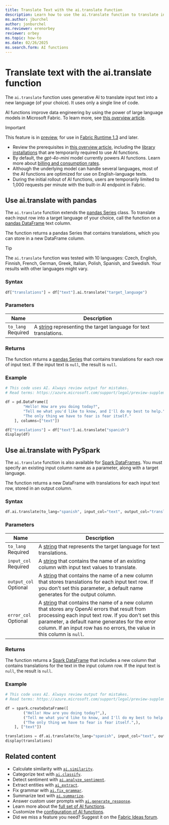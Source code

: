 ```yaml
---
title: Translate Text with the ai.translate Function
description: Learn how to use the ai.translate function to translate input text into a new language of your choice.
ms.author: jburchel
author: jonburchel
ms.reviewer: erenorbey
reviewer: orbey
ms.topic: how-to
ms.date: 02/26/2025
ms.search.form: AI functions
---
```


# Translate text with the ai.translate function

The `ai.translate` function uses generative AI to translate input text into a new language (of your choice). It uses only a single line of code.

AI functions improve data engineering by using the power of large language models in Microsoft Fabric. To learn more, see [this overview article](./overview.md).

> [!IMPORTANT]
> This feature is in [preview](../../get-started/preview.md), for use in [Fabric Runtime 1.3](../../data-engineering/runtime-1-3.md) and later.
>
> - Review the prerequisites in [this overview article](./overview.md), including the [library installations](./overview.md#getting-started-with-ai-functions) that are temporarily required to use AI functions.
> - By default, the *gpt-4o-mini* model currently powers AI functions. Learn more about [billing and consumption rates](../ai-services/ai-services-overview.md).
> - Although the underlying model can handle several languages, most of the AI functions are optimized for use on English-language texts.
> - During the initial rollout of AI functions, users are temporarily limited to 1,000 requests per minute with the built-in AI endpoint in Fabric.

## Use ai.translate with pandas

The `ai.translate` function extends the [pandas Series](https://pandas.pydata.org/docs/reference/api/pandas.Series.html) class. To translate each input row into a target language of your choice, call the function on a [pandas DataFrame](https://pandas.pydata.org/docs/reference/api/pandas.DataFrame.html) text column.

The function returns a pandas Series that contains translations, which you can store in a new DataFrame column.

> [!TIP]
> The `ai.translate` function was tested with 10 languages: Czech, English, Finnish, French, German, Greek, Italian, Polish, Spanish, and Swedish. Your results with other languages might vary.

### Syntax

```python
df["translations"] = df["text"].ai.translate("target_language")
```

### Parameters

| Name | Description |
|---|---|
| `to_lang` <br> Required | A [string](https://docs.python.org/3/library/stdtypes.html#str) representing the target language for text translations. |

### Returns

The function returns a [pandas Series](https://pandas.pydata.org/docs/reference/api/pandas.Series.html) that contains translations for each row of input text. If the input text is `null`, the result is `null`.

### Example

```python
# This code uses AI. Always review output for mistakes. 
# Read terms: https://azure.microsoft.com/support/legal/preview-supplemental-terms/.

df = pd.DataFrame([
        "Hello! How are you doing today?", 
        "Tell me what you'd like to know, and I'll do my best to help.", 
        "The only thing we have to fear is fear itself."
    ], columns=["text"])

df["translations"] = df["text"].ai.translate("spanish")
display(df)
```

## Use ai.translate with PySpark

The `ai.translate` function is also available for [Spark DataFrames](https://spark.apache.org/docs/latest/api/python/reference/pyspark.sql/dataframe.html). You must specify an existing input column name as a parameter, along with a target language.

The function returns a new DataFrame with translations for each input text row, stored in an output column.

### Syntax

```python
df.ai.translate(to_lang="spanish", input_col="text", output_col="translations")
```

### Parameters

| Name | Description |
|---|---|
| `to_lang` <br> Required | A [string](https://spark.apache.org/docs/latest/api/python/reference/pyspark.sql/api/pyspark.sql.types.StringType.html) that represents the target language for text translations. |
| `input_col` <br> Required | A [string](https://spark.apache.org/docs/latest/api/python/reference/pyspark.sql/api/pyspark.sql.types.StringType.html) that contains the name of an existing column with input text values to translate. |
| `output_col` <br> Optional | A [string](https://spark.apache.org/docs/latest/api/python/reference/pyspark.sql/api/pyspark.sql.types.StringType.html) that contains the name of a new column that stores translations for each input text row. If you don't set this parameter, a default name generates for the output column. |
| `error_col` <br> Optional | A [string](https://spark.apache.org/docs/latest/api/python/reference/pyspark.sql/api/pyspark.sql.types.StringType.html) that contains the name of a new column that stores any OpenAI errors that result from processing each input text row. If you don't set this parameter, a default name generates for the error column. If an input row has no errors, the value in this column is `null`. |

### Returns

The function returns a [Spark DataFrame](https://spark.apache.org/docs/latest/api/python/reference/pyspark.sql/dataframe.html) that includes a new column that contains translations for the text in the input column row. If the input text is `null`, the result is `null`.

### Example

```python
# This code uses AI. Always review output for mistakes. 
# Read terms: https://azure.microsoft.com/support/legal/preview-supplemental-terms/.

df = spark.createDataFrame([
        ("Hello! How are you doing today?",),
        ("Tell me what you'd like to know, and I'll do my best to help.",),
        ("The only thing we have to fear is fear itself.",),
    ], ["text"])

translations = df.ai.translate(to_lang="spanish", input_col="text", output_col="translations")
display(translations)
```

## Related content

- Calculate similarity with [`ai.similarity`](./similarity.md).
- Categorize text with [`ai.classify`](./classify.md).
- Detect sentiment with [`ai.analyze_sentiment`](./analyze-sentiment.md).
- Extract entities with [`ai_extract`](./extract.md).
- Fix grammar with [`ai.fix_grammar`](./fix-grammar.md).
- Summarize text with [`ai.summarize`](./summarize.md).
- Answer custom user prompts with [`ai.generate_response`](./generate-response.md).
- Learn more about the [full set of AI functions](./overview.md).
- Customize the [configuration of AI functions](./configuration.md).
- Did we miss a feature you need? Suggest it on the [Fabric Ideas forum](https://ideas.fabric.microsoft.com/).

